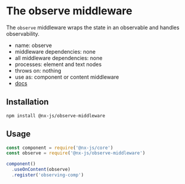 # The observe middleware

The `observe` middleware wraps the state in an observable and handles observability.

- name: observe
- middleware dependencies: none
- all middleware dependencies: none
- processes: element and text nodes
- throws on: nothing
- use as: component or content middleware
- [docs](http://nx-framework/docs/middlewares/observe)

## Installation

`npm install @nx-js/observe-middleware`

## Usage

```js
const component = require('@nx-js/core')
const observe = require('@nx-js/observe-middleware')

component()
  .useOnContent(observe)
  .register('observing-comp')
```
